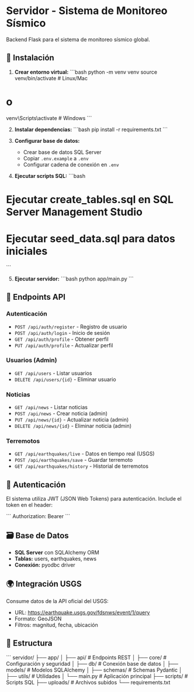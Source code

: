 # Servidor - Sistema de Monitoreo Sísmico

Backend Flask para el sistema de monitoreo sísmico global.

## 🚀 Instalación

1. **Crear entorno virtual:**
\`\`\`bash
python -m venv venv
source venv/bin/activate  # Linux/Mac
# o
venv\Scripts\activate     # Windows
\`\`\`

2. **Instalar dependencias:**
\`\`\`bash
pip install -r requirements.txt
\`\`\`

3. **Configurar base de datos:**
   - Crear base de datos SQL Server
   - Copiar `.env.example` a `.env`
   - Configurar cadena de conexión en `.env`

4. **Ejecutar scripts SQL:**
\`\`\`bash
# Ejecutar create_tables.sql en SQL Server Management Studio
# Ejecutar seed_data.sql para datos iniciales
\`\`\`

5. **Ejecutar servidor:**
\`\`\`bash
python app/main.py
\`\`\`

## 📡 Endpoints API

### Autenticación
- `POST /api/auth/register` - Registro de usuario
- `POST /api/auth/login` - Inicio de sesión
- `GET /api/auth/profile` - Obtener perfil
- `PUT /api/auth/profile` - Actualizar perfil

### Usuarios (Admin)
- `GET /api/users` - Listar usuarios
- `DELETE /api/users/{id}` - Eliminar usuario

### Noticias
- `GET /api/news` - Listar noticias
- `POST /api/news` - Crear noticia (admin)
- `PUT /api/news/{id}` - Actualizar noticia (admin)
- `DELETE /api/news/{id}` - Eliminar noticia (admin)

### Terremotos
- `GET /api/earthquakes/live` - Datos en tiempo real (USGS)
- `POST /api/earthquakes/save` - Guardar terremoto
- `GET /api/earthquakes/history` - Historial de terremotos

## 🔐 Autenticación

El sistema utiliza JWT (JSON Web Tokens) para autenticación. Include el token en el header:

\`\`\`
Authorization: Bearer <token>
\`\`\`

## 🗃️ Base de Datos

- **SQL Server** con SQLAlchemy ORM
- **Tablas:** users, earthquakes, news
- **Conexión:** pyodbc driver

## 🌍 Integración USGS

Consume datos de la API oficial del USGS:
- URL: https://earthquake.usgs.gov/fdsnws/event/1/query
- Formato: GeoJSON
- Filtros: magnitud, fecha, ubicación

## 📁 Estructura

\`\`\`
servidor/
├── app/
│   ├── api/          # Endpoints REST
│   ├── core/         # Configuración y seguridad
│   ├── db/           # Conexión base de datos
│   ├── models/       # Modelos SQLAlchemy
│   ├── schemas/      # Schemas Pydantic
│   ├── utils/        # Utilidades
│   └── main.py       # Aplicación principal
├── scripts/          # Scripts SQL
├── uploads/          # Archivos subidos
└── requirements.txt
